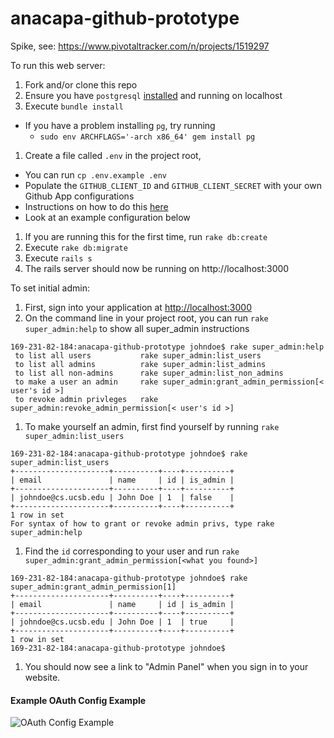 # anacapa-github-prototype
Spike, see: https://www.pivotaltracker.com/n/projects/1519297

To run this web server:

1. Fork and/or clone this repo
1. Ensure you have `postgresql` [installed](https://wiki.postgresql.org/wiki/Detailed_installation_guides) and running on localhost
1. Execute `bundle install`
  * If you have a problem installing `pg`, try running
    * `sudo env ARCHFLAGS='-arch x86_64' gem install pg`
1. Create a file called `.env` in the project root,
  * You can run `cp .env.example .env`
  * Populate the `GITHUB_CLIENT_ID` and `GITHUB_CLIENT_SECRET` with your own Github App configurations
  * Instructions on how to do this [here](https://help.github.com/enterprise/11.10.340/admin/articles/configuring-github-oauth/)
  * Look at an example configuration below
1. If you are running this for the first time, run `rake db:create`
1. Execute `rake db:migrate`
1. Execute `rails s`
1. The rails server should now be running on http://localhost:3000

To set initial admin:

1. First, sign into your application at [http://localhost:3000](http://localhost:3000)
1. On the command line in your project root, you can run `rake super_admin:help` to show all super_admin instructions
```
169-231-82-184:anacapa-github-prototype johndoe$ rake super_admin:help
 to list all users           rake super_admin:list_users   
 to list all admins          rake super_admin:list_admins   
 to list all non-admins      rake super_admin:list_non_admins   
 to make a user an admin     rake super_admin:grant_admin_permission[< user's id >]   
 to revoke admin privleges   rake super_admin:revoke_admin_permission[< user's id >] 
```
1. To make yourself an admin, first find yourself by running `rake super_admin:list_users`
```
169-231-82-184:anacapa-github-prototype johndoe$ rake super_admin:list_users
+---------------------+----------+----+----------+
| email               | name     | id | is_admin |
+---------------------+----------+----+----------+
| johndoe@cs.ucsb.edu | John Doe | 1  | false    |
+---------------------+----------+----+----------+
1 row in set
For syntax of how to grant or revoke admin privs, type rake super_admin:help
```
1. Find the `id` corresponding to your user and run `rake super_admin:grant_admin_permission[<what you found>]`
```
169-231-82-184:anacapa-github-prototype johndoe$ rake super_admin:grant_admin_permission[1]
+---------------------+----------+----+----------+
| email               | name     | id | is_admin |
+---------------------+----------+----+----------+
| johndoe@cs.ucsb.edu | John Doe | 1  | true     |
+---------------------+----------+----+----------+
1 row in set
169-231-82-184:anacapa-github-prototype johndoe$
```
1. You should now see a link to "Admin Panel" when you sign in to your website.


#### Example OAuth Config Example

![OAuth Config Example](https://github.com/ncbrown1/anacapa-github-prototype/raw/master/oauth_settings_example.jpg "Example OAuth Configurations")
